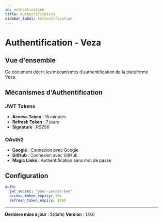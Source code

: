 ```yaml
---
id: authentication
title: Authentification
sidebar_label: Authentification
---
```


# Authentification - Veza

## Vue d'ensemble

Ce document décrit les mécanismes d'authentification de la plateforme Veza.

## Mécanismes d'Authentification

### JWT Tokens
- **Access Token** : 15 minutes
- **Refresh Token** : 7 jours
- **Signature** : RS256

### OAuth2
- **Google** : Connexion avec Google
- **GitHub** : Connexion avec GitHub
- **Magic Links** : Authentification sans mot de passe

## Configuration

```yaml
auth:
  jwt_secret: "your-secret-key"
  access_token_expiry: 15m
  refresh_token_expiry: 168h
```

---

**Dernière mise à jour** : $(date)
**Version** : 1.0.0 